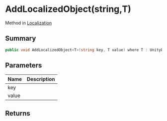 # AddLocalizedObject(string,T)

Method in [Localization](/api/csharp/yarn.unity.localization.md)

## Summary



```csharp
public void AddLocalizedObject<T>(string key, T value) where T : UnityEngine.Object ;
```

## Parameters

|Name|Description|
|:---|:---|
|key||
|value||

## Returns




